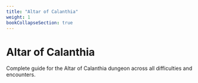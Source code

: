 ```yaml
---
title: "Altar of Calanthia"
weight: 1
bookCollapseSection: true
---
```


# Altar of Calanthia

Complete guide for the Altar of Calanthia dungeon across all difficulties and encounters.
